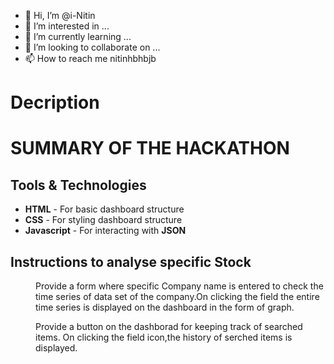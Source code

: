 - 👋 Hi, I’m @i-Nitin
- 👀 I’m interested in ...
- 🌱 I’m currently learning ...
- 💞️ I’m looking to collaborate on ...
- 📫 How to reach me nitinhbhbjb
# Decription
# SUMMARY OF THE HACKATHON

## Tools & Technologies
* **HTML**        -      For basic dashboard structure
* **CSS**         -      For styling dashboard structure
* **Javascript**  -      For interacting with **JSON**

## **Instructions** to analyse specific Stock
<dl>
<dd>Provide a form where specific Company name is entered to check the time series of data set of the company.On clicking the field the entire time series is displayed on the dashboard in the form of graph.</dd>
</dl>

<dl>
<dd>Provide a button on the dashborad for keeping track of searched items. On clicking the field icon,the history of serched items is displayed. </dd>
</dl>
<!---
i-Nitin/i-Nitin is a ✨ special ✨ repository because its `README.md` (this file) appears on your GitHub profile.
You can click the Preview link to take a look at your changes.
--->
